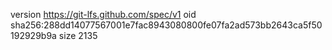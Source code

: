 version https://git-lfs.github.com/spec/v1
oid sha256:288dd14077567001e7fac8943080800fe07fa2ad573bb2643ca5f50192929b9a
size 2135

